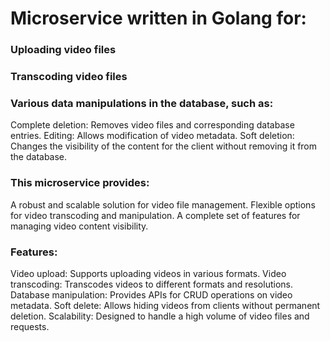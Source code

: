 # Microservice written in Golang for:

### Uploading video files
### Transcoding video files
### Various data manipulations in the database, such as:
Complete deletion: Removes video files and corresponding database entries.
Editing: Allows modification of video metadata.
Soft deletion: Changes the visibility of the content for the client without removing it from the database.
### This microservice provides:

A robust and scalable solution for video file management.
Flexible options for video transcoding and manipulation.
A complete set of features for managing video content visibility.

### Features:

Video upload: Supports uploading videos in various formats.
Video transcoding: Transcodes videos to different formats and resolutions.
Database manipulation: Provides APIs for CRUD operations on video metadata.
Soft delete: Allows hiding videos from clients without permanent deletion.
Scalability: Designed to handle a high volume of video files and requests.


